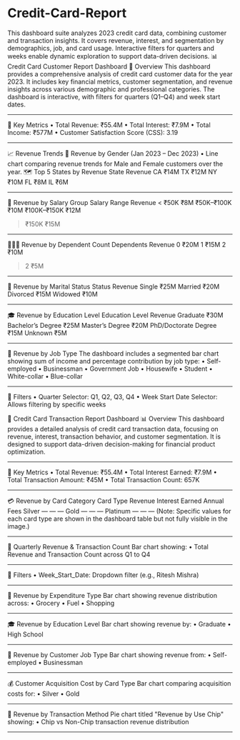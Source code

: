 # Credit-Card-Report
This dashboard suite analyzes 2023 credit card data, combining customer and transaction insights. It covers revenue, interest, and segmentation by demographics, job, and card usage. Interactive filters for quarters and weeks enable dynamic exploration to support data-driven decisions.
📊 Credit Card Customer Report Dashboard
📘 Overview
This dashboard provides a comprehensive analysis of credit card customer data for the year 2023. It includes key financial metrics, customer segmentation, and revenue insights across various demographic and professional categories. The dashboard is interactive, with filters for quarters (Q1–Q4) and week start dates.
________________________________________
🔢 Key Metrics
•	Total Revenue: ₹55.4M
•	Total Interest: ₹7.9M
•	Total Income: ₹577M
•	Customer Satisfaction Score (CSS): 3.19
________________________________________
📈 Revenue Trends
📍 Revenue by Gender (Jan 2023 – Dec 2023)
•	Line chart comparing revenue trends for Male and Female customers over the year.
🗺️ Top 5 States by Revenue
State	Revenue
CA	₹14M
TX	₹12M
NY	₹10M
FL	₹8M
IL	₹6M
________________________________________
💼 Revenue by Salary Group
Salary Range	Revenue
< ₹50K	₹8M
₹50K–₹100K	₹10M
₹100K–₹150K	₹12M
> ₹150K	₹15M
________________________________________
👨‍👩‍👧 Revenue by Dependent Count
Dependents	Revenue
0	₹20M
1	₹15M
2	₹10M
>2	₹5M
________________________________________
💍 Revenue by Marital Status
Status	Revenue
Single	₹25M
Married	₹20M
Divorced	₹15M
Widowed	₹10M
________________________________________
🎓 Revenue by Education Level
Education Level	Revenue
Graduate	₹30M
Bachelor’s Degree	₹25M
Master’s Degree	₹20M
PhD/Doctorate Degree	₹15M
Unknown	₹5M
________________________________________
👔 Revenue by Job Type
The dashboard includes a segmented bar chart showing sum of income and percentage contribution by job type:
•	Self-employed
•	Businessman
•	Government Job
•	Housewife
•	Student
•	White-collar
•	Blue-collar
________________________________________
🧭 Filters
•	Quarter Selector: Q1, Q2, Q3, Q4
•	Week Start Date Selector: Allows filtering by specific weeks

📘 Credit Card Transaction Report Dashboard
📊 Overview
This dashboard provides a detailed analysis of credit card transaction data, focusing on revenue, interest, transaction behavior, and customer segmentation. It is designed to support data-driven decision-making for financial product optimization.
________________________________________
🔢 Key Metrics
•	Total Revenue: ₹55.4M
•	Total Interest Earned: ₹7.9M
•	Total Transaction Amount: ₹45M
•	Total Transaction Count: 657K
________________________________________
💳 Revenue by Card Category
Card Type	Revenue	Interest Earned	Annual Fees
Silver	—	—	—
Gold	—	—	—
Platinum	—	—	—
(Note: Specific values for each card type are shown in the dashboard table but not fully visible in the image.)
________________________________________
📆 Quarterly Revenue & Transaction Count
Bar chart showing:
•	Total Revenue and Transaction Count across Q1 to Q4
________________________________________
📅 Filters
•	Week_Start_Date: Dropdown filter (e.g., Ritesh Mishra)
________________________________________
🧾 Revenue by Expenditure Type
Bar chart showing revenue distribution across:
•	Grocery
•	Fuel
•	Shopping
________________________________________
🎓 Revenue by Education Level
Bar chart showing revenue by:
•	Graduate
•	High School
________________________________________
👔 Revenue by Customer Job Type
Bar chart showing revenue from:
•	Self-employed
•	Businessman
________________________________________
💰 Customer Acquisition Cost by Card Type
Bar chart comparing acquisition costs for:
•	Silver
•	Gold
________________________________________
🧩 Revenue by Transaction Method
Pie chart titled "Revenue by Use Chip" showing:
•	Chip vs Non-Chip transaction revenue distribution
________________________________________

